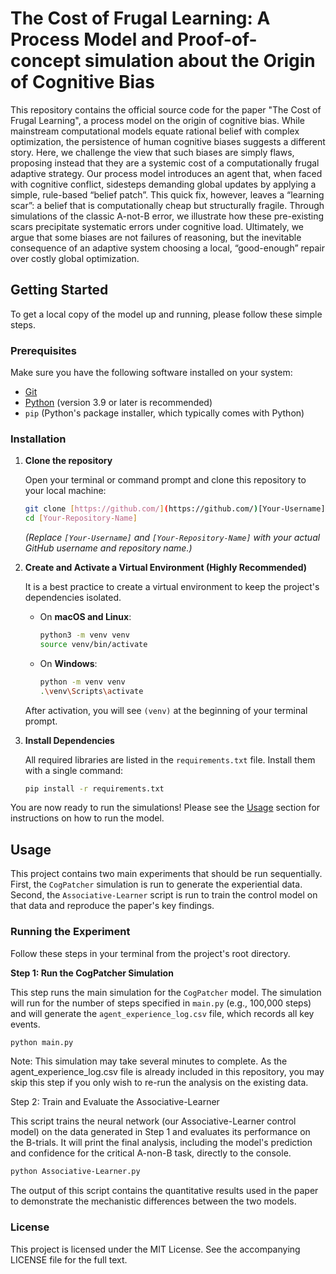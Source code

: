 # The Cost of Frugal Learning: A Process Model and Proof-of-concept simulation about the Origin of Cognitive Bias
 This repository contains the official source code for the paper "The Cost of Frugal Learning", a process model on the origin of cognitive bias.
While mainstream computational models equate rational belief with complex optimization, the persistence of human cognitive biases suggests a different story. Here, we challenge the view that such biases are simply flaws, proposing instead that they are a systemic cost of a computationally frugal adaptive strategy. Our process model introduces an agent that, when faced with cognitive conflict, sidesteps demanding global updates by applying a simple, rule-based “belief patch”. This quick fix, however, leaves a “learning scar”: a belief that is computationally cheap but structurally fragile. Through simulations of the classic A-not-B error, we illustrate how these pre-existing scars precipitate systematic errors under cognitive load. Ultimately, we argue that some biases are not failures of reasoning, but the inevitable consequence of an adaptive system choosing a local, “good-enough” repair over costly global optimization.
## Getting Started

To get a local copy of the model up and running, please follow these simple steps.

### Prerequisites

Make sure you have the following software installed on your system:
* [Git](https://git-scm.com/)
* [Python](https://www.python.org/downloads/) (version 3.9 or later is recommended)
* `pip` (Python's package installer, which typically comes with Python)

### Installation

1.  **Clone the repository**

    Open your terminal or command prompt and clone this repository to your local machine:
    ```bash
    git clone [https://github.com/](https://github.com/)[Your-Username]/[Your-Repository-Name].git
    cd [Your-Repository-Name]
    ```
    *(Replace `[Your-Username]` and `[Your-Repository-Name]` with your actual GitHub username and repository name.)*

2.  **Create and Activate a Virtual Environment (Highly Recommended)**

    It is a best practice to create a virtual environment to keep the project's dependencies isolated.

    * On **macOS and Linux**:
        ```bash
        python3 -m venv venv
        source venv/bin/activate
        ```
    * On **Windows**:
        ```bash
        python -m venv venv
        .\venv\Scripts\activate
        ```
    After activation, you will see `(venv)` at the beginning of your terminal prompt.

3.  **Install Dependencies**

    All required libraries are listed in the `requirements.txt` file. Install them with a single command:
    ```bash
    pip install -r requirements.txt
    ```

You are now ready to run the simulations! Please see the [Usage](#usage) section for instructions on how to run the model.

## Usage

This project contains two main experiments that should be run sequentially. First, the `CogPatcher` simulation is run to generate the experiential data. Second, the `Associative-Learner` script is run to train the control model on that data and reproduce the paper's key findings.

### Running the Experiment

Follow these steps in your terminal from the project's root directory.

**Step 1: Run the CogPatcher Simulation**

This step runs the main simulation for the `CogPatcher` model. The simulation will run for the number of steps specified in `main.py` (e.g., 100,000 steps) and will generate the `agent_experience_log.csv` file, which records all key events.

```bash
python main.py
```
Note: This simulation may take several minutes to complete. As the agent_experience_log.csv file is already included in this repository, you may skip this step if you only wish to re-run the analysis on the existing data.

Step 2: Train and Evaluate the Associative-Learner

This script trains the neural network (our Associative-Learner control model) on the data generated in Step 1 and evaluates its performance on the B-trials. It will print the final analysis, including the model's prediction and confidence for the critical A-non-B task, directly to the console.

```Bash
python Associative-Learner.py
```
The output of this script contains the quantitative results used in the paper to demonstrate the mechanistic differences between the two models.

### License
This project is licensed under the MIT License. See the accompanying LICENSE file for the full text.
